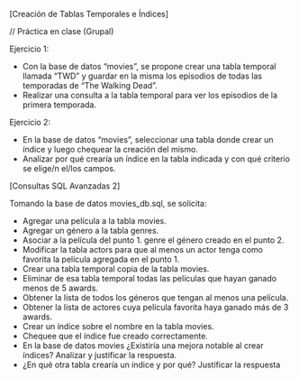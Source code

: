 [Creación de Tablas Temporales e Índices]

// Práctica en clase (Grupal)

Ejercicio 1:

- Con la base de datos “movies”, se propone crear una tabla temporal llamada “TWD” y guardar en la misma los episodios de todas las temporadas de “The Walking Dead”.
- Realizar una consulta a la tabla temporal para ver los episodios de la primera temporada.


Ejercicio 2:

- En la base de datos “movies”, seleccionar una tabla donde crear un índice y luego chequear la creación del mismo. 
- Analizar por qué crearía un índice en la tabla indicada y con qué criterio se elige/n el/los campos.




[Consultas SQL Avanzadas 2]

Tomando la base de datos movies_db.sql, se solicita:
- Agregar una película a la tabla movies.
- Agregar un género a la tabla genres.
- Asociar a la película del punto 1. genre el género creado en el punto 2.
- Modificar la tabla actors para que al menos un actor tenga como favorita la película agregada en el punto 1.
- Crear una tabla temporal copia de la tabla movies.
- Eliminar de esa tabla temporal todas las películas que hayan ganado menos de 5 awards.
- Obtener la lista de todos los géneros que tengan al menos una película.
- Obtener la lista de actores cuya película favorita haya ganado más de 3 awards.
- Crear un índice sobre el nombre en la tabla movies.
- Chequee que el índice fue creado correctamente.
- En la base de datos movies ¿Existiría una mejora notable al crear índices? Analizar y justificar la respuesta.
- ¿En qué otra tabla crearía un índice y por qué? Justificar la respuesta
